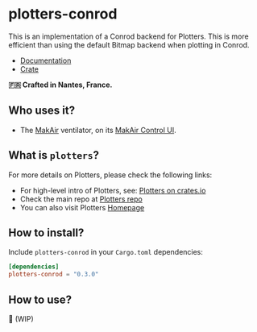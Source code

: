 # plotters-conrod

This is an implementation of a Conrod backend for Plotters. This is more efficient than using the default Bitmap backend when plotting in Conrod.

* [Documentation](https://docs.rs/crate/plotters-conrod)
* [Crate](https://crates.io/crates/plotters-conrod)

**🇫🇷 Crafted in Nantes, France.**

## Who uses it?

* The [MakAir](https://makair.life/) ventilator, on its [MakAir Control UI](https://github.com/makers-for-life/makair-control-ui/).

## What is `plotters`?

For more details on Plotters, please check the following links:

- For high-level intro of Plotters, see: [Plotters on crates.io](https://crates.io/crates/plotters)
- Check the main repo at [Plotters repo](https://github.com/38/plotters.git)
- You can also visit Plotters [Homepage](https://plotters-rs.github.io)

## How to install?

Include `plotters-conrod` in your `Cargo.toml` dependencies:

```toml
[dependencies]
plotters-conrod = "0.3.0"
```

## How to use?

🚧 (WIP)
